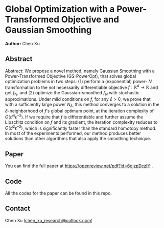 # Global Optimization with a Power-Transformed Objective and Gaussian Smoothing
**Author:** Chen Xu

## Abstract
Abstract: We propose a novel method, namely Gaussian Smoothing with a Power-Transformed Objective (GS-PowerOpt), that solves global optimization problems in two steps: (1) perform a (exponential) power- $N$
transformation to the not necessarily differentiable objective $f:\mathbb{R}^d\rightarrow \mathbb{R}$ and get $f_N$, and (2) optimize the Gaussian-smoothed 
$f_N$ with stochastic approximations. Under mild conditions on $f$, for any $\delta>0$, we prove that with a sufficiently large power $N_\delta$, this method converges to a solution in the 
$\delta$-neighborhood of $f$'s global optimum point, at the iteration complexity of $O(d^{4}\epsilon^{-2})$. If we require that $f$ is differentiable and further assume the Lipschitz condition on 
$f$ and its gradient, the iteration complexity reduces to $O(d^2\epsilon^{-2})$, which is significantly faster than the standard homotopy method. In most of the experiments performed, our method produces better solutions than other algorithms that also apply the smoothing technique.

## Paper
You can find the full paper at https://openreview.net/pdf?id=6ojzpDczIY .

## Code
All the codes for the paper can be found in this repo.

## Contact
Chen Xu (chen_xu_research@outlook.com)
